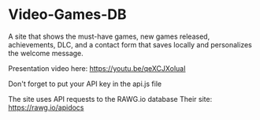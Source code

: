 # Video-Games-DB
A site that shows the must-have games, new games released, achievements, DLC, and a contact form that saves locally and personalizes the welcome message.

Presentation video here: https://youtu.be/qeXCJXoluaI

Don't forget to put your API key in the api.js file

The site uses API requests to the RAWG.io database
Their site: https://rawg.io/apidocs

